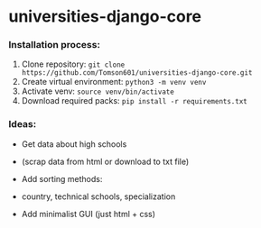 # universities-django-core
### Installation process:
1. Clone repository: ```git clone https://github.com/Tomson601/universities-django-core.git ```
2. Create virtual environment: ```python3 -m venv venv```
3. Activate venv: ```source venv/bin/activate```
4. Download required packs: ```pip install -r requirements.txt```

### Ideas:
- Get data about high schools
* (scrap data from html or download to txt file)
- Add sorting methods:
* country, technical schools, specialization
- Add minimalist GUI (just html + css)
